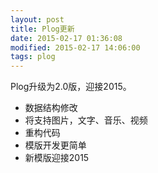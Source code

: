 ```yaml
---
layout: post
title: Plog更新
date: 2015-02-17 01:36:08
modified: 2015-02-17 14:06:00
tags: plog
---
```


Plog升级为2.0版，迎接2015。

* 数据结构修改
* 将支持图片，文字、音乐、视频
* 重构代码
* 模版开发更简单
* 新模版迎接2015